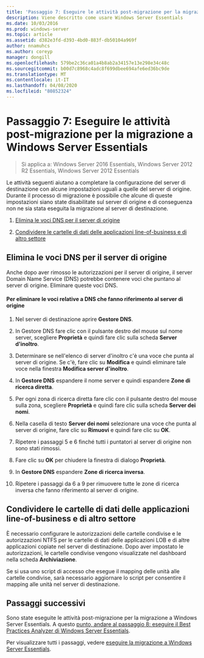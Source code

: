 ```yaml
---
title: 'Passaggio 7: Eseguire le attività post-migrazione per la migrazione a Windows Server Essentials'
description: Viene descritto come usare Windows Server Essentials
ms.date: 10/03/2016
ms.prod: windows-server
ms.topic: article
ms.assetid: d382e3fd-d393-4bd0-883f-db50104a969f
author: nnamuhcs
ms.author: coreyp
manager: dongill
ms.openlocfilehash: 579be2c36ca01a4b8ab2a34157e13e298e34c48c
ms.sourcegitcommit: b00d7c8968c4adc8f699dbee694afe6ed36bc9de
ms.translationtype: MT
ms.contentlocale: it-IT
ms.lasthandoff: 04/08/2020
ms.locfileid: "80852324"
---
```

# <a name="step-7-perform-post-migration-tasks-for-the-windows-server-essentials-migration"></a>Passaggio 7: Eseguire le attività post-migrazione per la migrazione a Windows Server Essentials

>Si applica a: Windows Server 2016 Essentials, Windows Server 2012 R2 Essentials, Windows Server 2012 Essentials

Le attività seguenti aiutano a completare la configurazione del server di destinazione con alcune impostazioni uguali a quelle del server di origine. Durante il processo di migrazione è possibile che alcune di queste impostazioni siano state disabilitate sul server di origine e di conseguenza non ne sia stata eseguita la migrazione al server di destinazione.  
  
1.  [Elimina le voci DNS per il server di origine](Step-7--Perform-post-migration-tasks-for-the-Windows-Server-Essentials-migration.md#BKMK_DeleteDNSEntries)  
  
2.  [Condividere le cartelle di dati delle applicazioni line-of-business e di altro settore](Step-7--Perform-post-migration-tasks-for-the-Windows-Server-Essentials-migration.md#BKMK_ShareLineOfBusinessAndOtherApplications)  
  
##  <a name="delete-dns-entries-for-the-source-server"></a><a name="BKMK_DeleteDNSEntries"></a>Elimina le voci DNS per il server di origine  
 Anche dopo aver rimosso le autorizzazioni per il server di origine, il server Domain Name Service (DNS) potrebbe contenere voci che puntano al server di origine. Eliminare queste voci DNS.  
  
#### <a name="to-delete-dns-entries-that-point-to-the-source-server"></a>Per eliminare le voci relative a DNS che fanno riferimento al server di origine  
  
1.  Nel server di destinazione aprire **Gestore DNS**.  
  
2.  In Gestore DNS fare clic con il pulsante destro del mouse sul nome server, scegliere **Proprietà** e quindi fare clic sulla scheda **Server d'inoltro**.  
  
3.  Determinare se nell'elenco di server d'inoltro c'è una voce che punta al server di origine. Se c'è, fare clic su **Modifica** e quindi eliminare tale voce nella finestra **Modifica server d'inoltro**.  
  
4.  In **Gestore DNS** espandere il nome server e quindi espandere **Zone di ricerca diretta**.  
  
5.  Per ogni zona di ricerca diretta fare clic con il pulsante destro del mouse sulla zona, scegliere **Proprietà** e quindi fare clic sulla scheda **Server dei nomi**.  
  
6.  Nella casella di testo **Server dei nomi** selezionare una voce che punta al server di origine, fare clic su **Rimuovi** e quindi fare clic su **OK**.  
  
7.  Ripetere i passaggi 5 e 6 finché tutti i puntatori al server di origine non sono stati rimossi.  
  
8.  Fare clic su **OK** per chiudere la finestra di dialogo **Proprietà**.  
  
9. In **Gestore DNS** espandere **Zone di ricerca inversa**.  
  
10. Ripetere i passaggi da 6 a 9 per rimuovere tutte le zone di ricerca inversa che fanno riferimento al server di origine.  
  
##  <a name="share-line-of-business-and-other-application-data-folders"></a><a name="BKMK_ShareLineOfBusinessAndOtherApplications"></a>Condividere le cartelle di dati delle applicazioni line-of-business e di altro settore  
 È necessario configurare le autorizzazioni delle cartelle condivise e le autorizzazioni NTFS per le cartelle di dati delle applicazioni LOB e di altre applicazioni copiate nel server di destinazione. Dopo aver impostato le autorizzazioni, le cartelle condivise vengono visualizzate nel dashboard nella scheda **Archiviazione**.  
  
 Se si usa uno script di accesso che esegue il mapping delle unità alle cartelle condivise, sarà necessario aggiornare lo script per consentire il mapping alle unità nel server di destinazione.  
  
## <a name="next-steps"></a>Passaggi successivi  
 Sono state eseguite le attività post-migrazione per la migrazione a Windows Server Essentials. A questo [punto, andare al passaggio 8: eseguire il Best Practices Analyzer di Windows Server Essentials](Step-8--Run-the-Windows-Server-Essentials-Best-Practices-Analyzer.md).  
  

Per visualizzare tutti i passaggi, vedere [eseguire la migrazione a Windows Server Essentials](Migrate-from-Previous-Versions-to-Windows-Server-Essentials-or-Windows-Server-Essentials-Experience.md).

